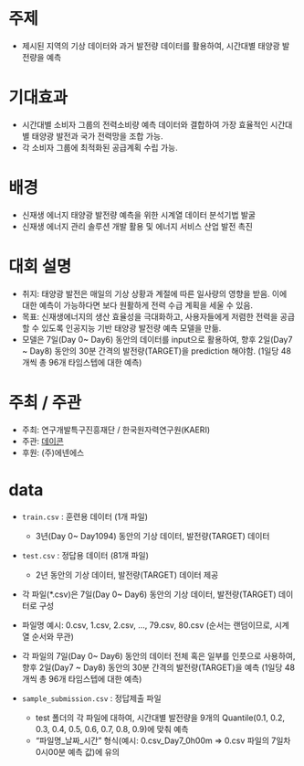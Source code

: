 # 주제
- 제시된 지역의 기상 데이터와 과거 발전량 데이터를 활용하여, 시간대별 태양광 발전량을 예측
# 기대효과 
- 시간대별 소비자 그룹의 전력소비량 예측 데이터와 결합하여 가장 효율적인 시간대별 태양광 발전과 국가 전력망을 조합 가능.
- 각 소비자 그룹에 최적화된 공급계획 수립 가능.  
# 배경
- 신재생 에너지 태양광 발전량 예측을 위한 시계열 데이터 분석기법 발굴  
- 신재생 에너지 관리 솔루션 개발 활용 및 에너지 서비스 산업 발전 촉진   

# 대회 설명
- 취지: 태양광 발전은 매일의 기상 상황과 계절에 따른 일사량의 영향을 받음. 이에 대한 예측이 가능하다면 보다 원활하게 전력 수급 계획을 세울 수 있음.
- 목표: 신재생에너지의 생산 효율성을 극대화하고, 사용자들에게 저렴한 전력을 공급할 수 있도록 인공지능 기반 태양광 발전량 예측 모델을 만듦.  
- 모델은 7일(Day 0~ Day6) 동안의 데이터를 input으로 활용하여, 향후 2일(Day7 ~ Day8) 동안의 30분 간격의 발전량(TARGET)을 prediction 해야함. (1일당 48개씩 총 96개 타임스텝에 대한 예측)
# 주최 / 주관
- 주최: 연구개발특구진흥재단 / 한국원자력연구원(KAERI)
- 주관: [데이콘](https://dacon.io/competitions/official/235680/overview/description)
- 후원: (주)에넨에스

# data
- `train.csv` : 훈련용 데이터 (1개 파일)
  - 3년(Day 0~ Day1094) 동안의 기상 데이터, 발전량(TARGET) 데이터  
- `test.csv` : 정답용 데이터 (81개 파일)
  - 2년 동안의 기상 데이터, 발전량(TARGET) 데이터 제공 
- 각 파일(*.csv)은 7일(Day 0~ Day6) 동안의 기상 데이터, 발전량(TARGET) 데이터로 구성
- 파일명 예시: 0.csv, 1.csv, 2.csv, …, 79.csv, 80.csv (순서는 랜덤이므로, 시계열 순서와 무관)
- 각 파일의 7일(Day 0~ Day6) 동안의 데이터 전체 혹은 일부를 인풋으로 사용하여, 향후 2일(Day7 ~ Day8) 동안의 30분 간격의 발전량(TARGET)을 예측 (1일당 48개씩 총 96개 타임스텝에 대한 예측)

- `sample_submission.csv` : 정답제출 파일
  - test 폴더의 각 파일에 대하여, 시간대별 발전량을 9개의 Quantile(0.1, 0.2, 0.3, 0.4, 0.5, 0.6, 0.7, 0.8, 0.9)에 맞춰 예측
  - “파일명_날짜_시간” 형식(예시: 0.csv_Day7_0h00m ⇒ 0.csv 파일의 7일차 0시00분 예측 값)에 유의